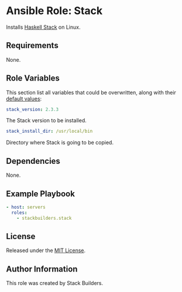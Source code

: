 # Ansible Role: Stack

Installs [Haskell Stack](https://docs.haskellstack.org/en/stable/README/) on
Linux.

## Requirements

None.

## Role Variables

This section list all variables that could be overwritten, along with their
[default values](defaults/main.yml):

```yaml
stack_version: 2.3.3
```

The Stack version to be installed.

```yaml
stack_install_dir: /usr/local/bin
```

Directory where Stack is going to be copied.

## Dependencies

None.

## Example Playbook

```yaml
- host: servers
  roles:
    - stackbuilders.stack
```

## License

Released under the [MIT License](LICENSE).

## Author Information

This role was created by Stack Builders.
